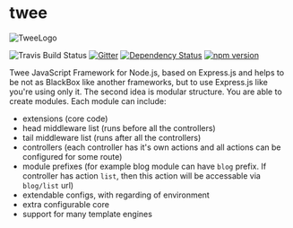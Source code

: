 twee
====

![TweeLogo](https://pbs.twimg.com/profile_banners/2958425874/1421160388/1500x500)

![Travis Build Status](https://travis-ci.org/mesin/twee.svg)
[![Gitter](https://badges.gitter.im/Join%20Chat.svg)](https://gitter.im/mesin/twee?utm_source=badge&utm_medium=badge&utm_campaign=pr-badge)
[![Dependency Status](https://gemnasium.com/mesin/twee.svg)](https://gemnasium.com/mesin/twee)
[![npm version](https://badge.fury.io/js/twee.svg)](http://badge.fury.io/js/twee)

Twee JavaScript Framework for Node.js, based on Express.js and helps to be not as BlackBox like another frameworks, but to use Express.js like you're using only it.
The second idea is modular structure. You are able to create modules. Each module can include:
- extensions (core code)
- head middleware list (runs before all the controllers)
- tail middleware list (runs after all the controllers)
- controllers (each controller has it's own actions and all actions can be configured for some route)
- module prefixes (for example blog module can have `blog` prefix. If controller has action `list`, then this action will be accessable via `blog/list` url)
- extendable configs, with regarding of environment
- extra configurable core
- support for many template engines
